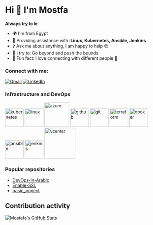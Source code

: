 # Hi 👋 I'm Mostfa

**Always try to le**

- 🌍 I'm from Egypt
- 🌱 Providing assistance with I**Linux, Kubernetes, Ansible, Jenkins**
- ❓ Ask me about anything, I am happy to help 😊
- 🚀 I try to: Go beyond and push the bounds
- 🎉 Fun fact: I love connecting with different people 👀

### Connect with me:
[![Gmail](https://img.shields.io/badge/-Gmail-red?style=flat-square&logo=gmail&logoColor=white&link=mailto:mostafaamahmoud60@gmail.com)](mailto:mostafaamahmoud60@gmail.com)
[![LinkedIn](https://img.shields.io/badge/LinkedIn-blue?style=flat-square&logo=linkedin&logoColor=white&link=https://www.linkedin.com/in/mostafamahmoudbahgat)](https://www.linkedin.com/in/mostafamahmoudbahgat)

### Infrastructure and DevOps
<img src="https://github.com/MostafaMahmoudBahgat98/basic_project/assets/79370687/6cfa6bac-aa40-4627-9ae2-0833acdcc1ea" alt="kubernetes" width="60" height="60">
<img src="https://github.com/MostafaMahmoudBahgat98/basic_project/assets/79370687/82bb8f96-408d-437b-adf9-e86a0bd3e70c" alt="linux" width="60" height="60">
<img src="https://github.com/MostafaMahmoudBahgat98/basic_project/assets/79370687/03c46a80-610c-47e4-8870-87f55f791f14" alt="azure" width="80" height="80">
<img src="https://github.com/MostafaMahmoudBahgat98/basic_project/assets/79370687/286ca1d3-3733-47ab-8b81-7b4fd8c9c577" alt="github" width="60" height="60">
<img src="https://github.com/MostafaMahmoudBahgat98/basic_project/assets/79370687/e381e271-d062-45ac-84f9-4bdff9568e12" alt="git" width="60" height="60">
<img src="https://github.com/MostafaMahmoudBahgat98/basic_project/assets/79370687/73c63eb8-23f0-456c-a719-cef68679acdf" alt="terraform" width="60" height="60">
<img src="https://github.com/MostafaMahmoudBahgat98/basic_project/assets/79370687/ab6bbb41-b430-4105-bb16-92d024140111" alt="docker" width="60" height="60">
<img src="https://github.com/MostafaMahmoudBahgat98/basic_project/assets/79370687/d6603468-3ae0-4bcd-a3ca-235962a304f0" alt="ansible" width="60" height="60">
<img src="https://github.com/MostafaMahmoudBahgat98/basic_project/assets/79370687/9ab5891b-66a6-49a4-946d-d3cda40e5b64" alt="jenkins" width="60" height="60">
<img src="https://github.com/MostafaMahmoudBahgat98/basic_project/assets/79370687/12a505a1-f697-4b55-979b-b41651e98a92" alt="vcenter" width="100" height="100">


### Popular repositories
- [DevOps-in-Arabic](https://github.com/MostafaMahmoudBahgat98/DevOps-in-Arabic)
- [Enable-SSL](https://github.com/MostafaMahmoudBahgat98/Enable-SSL)
- [basic_project](https://github.com/MostafaMahmoudBahgat98/basic_project)

## Contribution activity

![Mostafa's GitHub Stats](https://github-readme-stats.vercel.app/api?username=MostafaMahmoudBahgat98&show_icons=true&theme=radical)
